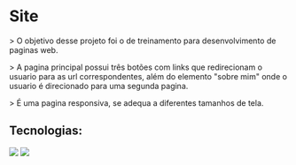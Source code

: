<h1>Site </h1>
<p>> O objetivo desse projeto foi o de treinamento para desenvolvimento de paginas web.</p>
<p>> A pagina principal possui três botões com links que redirecionam o usuario para as url correspondentes, além do elemento "sobre mim" onde o usuario é direcionado para uma segunda pagina.</p>
<p>> É uma pagina responsiva, se adequa a diferentes tamanhos de tela.</p>
<h2>Tecnologias:</h2>
<div>
  <img src="https://img.shields.io/badge/HTML-239120?style=for-the-badge&logo=html5&logoColor=white">
  <img src="https://img.shields.io/badge/CSS-239120?&style=for-the-badge&logo=css3&logoColor=white">
  
</div>

